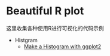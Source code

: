 # Beautiful R plot  

这里收集各种使用R进行可视化的代码示例  

+ Histgram
  - [Make a Histogram with ggplot2](https://Moonerss.github.io/Rplot/higtgram/histgram.html)